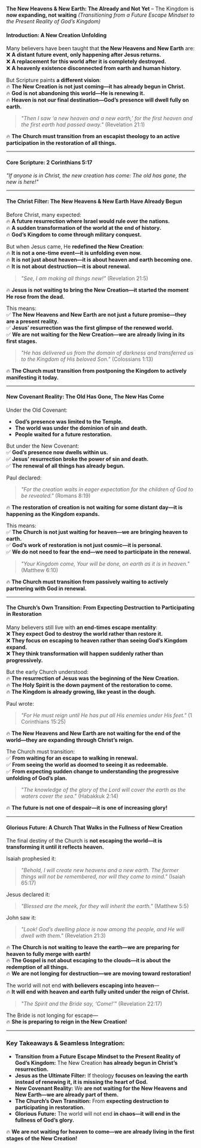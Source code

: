 **The New Heavens & New Earth: The Already and Not Yet** – The Kingdom is **now expanding, not waiting**
_(Transitioning from a Future Escape Mindset to the Present Reality of God’s Kingdom)_

#### **Introduction: A New Creation Unfolding**

Many believers have been taught that **the New Heavens and New Earth** are:  
❌ **A distant future event, only happening after Jesus returns.**  
❌ **A replacement for this world after it is completely destroyed.**  
❌ **A heavenly existence disconnected from earth and human history.**

But Scripture paints **a different vision**:  
🔥 **The New Creation is not just coming—it has already begun in Christ.**  
🔥 **God is not abandoning this world—He is renewing it.**  
🔥 **Heaven is not our final destination—God’s presence will dwell fully on earth.**

> _"Then I saw ‘a new heaven and a new earth,’ for the first heaven and the first earth had passed away."_ (Revelation 21:1)

🔥 **The Church must transition from an escapist theology to an active participation in the restoration of all things.**

---

#### **Core Scripture: 2 Corinthians 5:17**

_"If anyone is in Christ, the new creation has come: The old has gone, the new is here!"_

---

#### **The Christ Filter: The New Heavens & New Earth Have Already Begun**

Before Christ, many expected:  
🔥 **A future resurrection where Israel would rule over the nations.**  
🔥 **A sudden transformation of the world at the end of history.**  
🔥 **God’s Kingdom to come through military conquest.**

But when Jesus came, He **redefined the New Creation**:  
🔥 **It is not a one-time event—it is unfolding even now.**  
🔥 **It is not just about heaven—it is about heaven and earth becoming one.**  
🔥 **It is not about destruction—it is about renewal.**

> _"See, I am making all things new!"_ (Revelation 21:5)

🔥 **Jesus is not waiting to bring the New Creation—it started the moment He rose from the dead.**

This means:  
✅ **The New Heavens and New Earth are not just a future promise—they are a present reality.**  
✅ **Jesus’ resurrection was the first glimpse of the renewed world.**  
✅ **We are not waiting for the New Creation—we are already living in its first stages.**

> _"He has delivered us from the domain of darkness and transferred us to the Kingdom of His beloved Son."_ (Colossians 1:13)

🔥 **The Church must transition from postponing the Kingdom to actively manifesting it today.**

---

#### **New Covenant Reality: The Old Has Gone, The New Has Come**

Under the Old Covenant:

- **God’s presence was limited to the Temple.**
- **The world was under the dominion of sin and death.**
- **People waited for a future restoration.**

But under the New Covenant:  
✅ **God’s presence now dwells within us.**  
✅ **Jesus’ resurrection broke the power of sin and death.**  
✅ **The renewal of all things has already begun.**

Paul declared:

> _"For the creation waits in eager expectation for the children of God to be revealed."_ (Romans 8:19)

🔥 **The restoration of creation is not waiting for some distant day—it is happening as the Kingdom expands.**

This means:  
✅ **The Church is not just waiting for heaven—we are bringing heaven to earth.**  
✅ **God’s work of restoration is not just cosmic—it is personal.**  
✅ **We do not need to fear the end—we need to participate in the renewal.**

> _"Your Kingdom come, Your will be done, on earth as it is in heaven."_ (Matthew 6:10)

🔥 **The Church must transition from passively waiting to actively partnering with God in renewal.**

---

#### **The Church’s Own Transition: From Expecting Destruction to Participating in Restoration**

Many believers still live with **an end-times escape mentality**:  
❌ **They expect God to destroy the world rather than restore it.**  
❌ **They focus on escaping to heaven rather than seeing God’s Kingdom expand.**  
❌ **They think transformation will happen suddenly rather than progressively.**

But the early Church understood:  
🔥 **The resurrection of Jesus was the beginning of the New Creation.**  
🔥 **The Holy Spirit is the down payment of the restoration to come.**  
🔥 **The Kingdom is already growing, like yeast in the dough.**

Paul wrote:

> _"For He must reign until He has put all His enemies under His feet."_ (1 Corinthians 15:25)

🔥 **The New Heavens and New Earth are not waiting for the end of the world—they are expanding through Christ’s reign.**

The Church must transition:  
✅ **From waiting for an escape to walking in renewal.**  
✅ **From seeing the world as doomed to seeing it as redeemable.**  
✅ **From expecting sudden change to understanding the progressive unfolding of God’s plan.**

> _"The knowledge of the glory of the Lord will cover the earth as the waters cover the sea."_ (Habakkuk 2:14)

🔥 **The future is not one of despair—it is one of increasing glory!**

---

#### **Glorious Future: A Church That Walks in the Fullness of New Creation**

The final destiny of the Church is **not escaping the world—it is transforming it until it reflects heaven.**

Isaiah prophesied it:

> _"Behold, I will create new heavens and a new earth. The former things will not be remembered, nor will they come to mind."_ (Isaiah 65:17)

Jesus declared it:

> _"Blessed are the meek, for they will inherit the earth."_ (Matthew 5:5)

John saw it:

> _"Look! God’s dwelling place is now among the people, and He will dwell with them."_ (Revelation 21:3)

🔥 **The Church is not waiting to leave the earth—we are preparing for heaven to fully merge with earth!**  
🔥 **The Gospel is not about escaping to the clouds—it is about the redemption of all things.**  
🔥 **We are not longing for destruction—we are moving toward restoration!**

The world will not end **with believers escaping into heaven**—  
🔥 **It will end with heaven and earth fully united under the reign of Christ.**

> _"The Spirit and the Bride say, ‘Come!’"_ (Revelation 22:17)

The Bride is not longing for escape—  
🔥 **She is preparing to reign in the New Creation!**

---

### **Key Takeaways & Seamless Integration:**

- **Transition from a Future Escape Mindset to the Present Reality of God’s Kingdom:** The New Creation **has already begun in Christ’s resurrection.**
- **Jesus as the Ultimate Filter:** If theology **focuses on leaving the earth instead of renewing it, it is missing the heart of God.**
- **New Covenant Reality:** We **are not waiting for the New Heavens and New Earth—we are already part of them.**
- **The Church’s Own Transition:** From **expecting destruction to participating in restoration.**
- **Glorious Future:** The world will not end **in chaos—it will end in the fullness of God’s glory.**

🔥 **We are not waiting for heaven to come—we are already living in the first stages of the New Creation!**